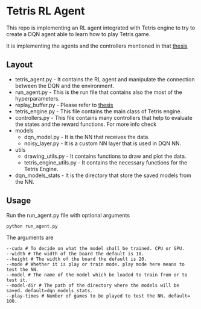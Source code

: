# Tetris RL Agent

This repo is implementing an RL agent integrated with Tetris engine to try to create a DQN agent able to learn how to play Tetris game. 

It is implementing the agents and the controllers mentioned in that [thesis](https://www.researchgate.net/publication/345851349_Applying_Deep_Q-Networks_DQN_to_the_game_of_Tetris_using_high-level_state_spaces_and_different_reward_func-_tions)



## Layout
* tetris_agent.py - It contains the RL agent and manipulate the connection between the DQN and the environment. 
* run_agent.py - This is the run file that contains also the most of the hyperparameters.
* replay_buffer.py - Please refer to [thesis](https://www.researchgate.net/publication/345851349_Applying_Deep_Q-Networks_DQN_to_the_game_of_Tetris_using_high-level_state_spaces_and_different_reward_func-_tions)
* tetris_engine.py - This file contains the main class of Tetris engine. 
* controllers.py - This file contains many controllers that help to evaluate the states and the reward functions. For more info check 
* models
    - dqn_model.py - It is the NN that receives the data. 
    - noisy_layer.py - It is a custom NN layer that is used in DQN NN. 
* utils
    - drawing_utils.py - It contains functions to draw and plot the data. 
    - tetris_engine_utils.py - It contains the necessary functions for the Tetris Engine.
* dqn_models_stats - It is the directory that store the saved models from the NN. 

## Usage

Run the run_agent.py file with optional arguments
```bash
python run_agent.py

```
The arguments are 
```
--cuda # To decide on what the model shall be trained. CPU or GPU.
--width # The width of the board the default is 10.
--height # The width of the board the default is 20.
--mode # Whether it is play or train mode. play mode here means to test the NN. 
--model # The name of the model which be loaded to train from or to test it.
--model-dir # The path of the directory where the models will be saved. default=dqn_models_stats.
--play-times # Number of games to be played to test the NN. default= 100.
```
